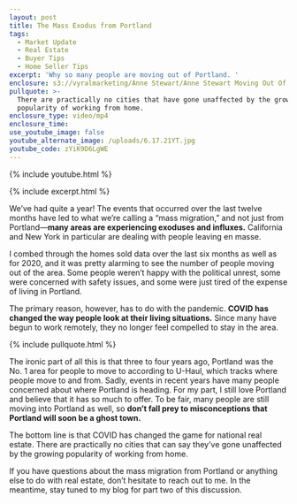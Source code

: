 ```yaml
---
layout: post
title: The Mass Exodus from Portland
tags:
  - Market Update
  - Real Estate
  - Buyer Tips
  - Home Seller Tips
excerpt: 'Why so many people are moving out of Portland. '
enclosure: s3://vyralmarketing/Anne Stewart/Anne Stewart Moving Out Of Portland Pt 1.mp4
pullquote: >-
  There are practically no cities that have gone unaffected by the growing
  popularity of working from home.
enclosure_type: video/mp4
enclosure_time:
use_youtube_image: false
youtube_alternate_image: /uploads/6.17.21YT.jpg
youtube_code: zYiK9D6LgWE
---
```

{% include youtube.html %}

{% include excerpt.html %}

We’ve had quite a year\! The events that occurred over the last twelve months have led to what we’re calling a “mass migration,” and not just from Portland—**many areas are experiencing exoduses and influxes.** California and New York in particular are dealing with people leaving en masse.

I combed through the homes sold data over the last six months as well as for 2020, and it was pretty alarming to see the number of people moving out of the area. Some people weren’t happy with the political unrest, some were concerned with safety issues, and some were just tired of the expense of living in Portland.

The primary reason, however, has to do with the pandemic. **COVID has changed the way people look at their living situations.** Since many have begun to work remotely, they no longer feel compelled to stay in the area.

{% include pullquote.html %}

The ironic part of all this is that three to four years ago, Portland was the No. 1 area for people to move to according to U-Haul, which tracks where people move to and from. Sadly, events in recent years have many people concerned about where Portland is heading. For my part, I still love Portland and believe that it has so much to offer. To be fair, many people are still moving into Portland as well, so **don’t fall prey to misconceptions that Portland will soon be a ghost town.**

The bottom line is that COVID has changed the game for national real estate. There are practically no cities that can say they’ve gone unaffected by the growing popularity of working from home.

If you have questions about the mass migration from Portland or anything else to do with real estate, don’t hesitate to reach out to me. In the meantime, stay tuned to my blog for part two of this discussion.
